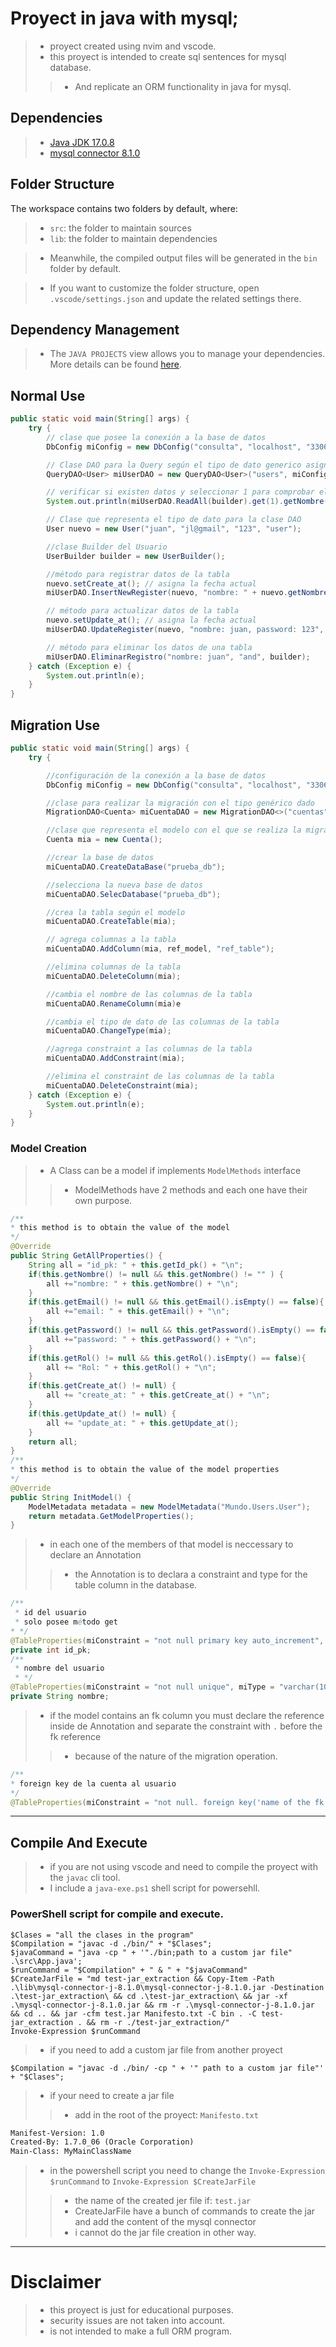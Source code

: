 # Proyect in java with mysql;

>- proyect created using nvim and vscode.
>- this proyect is intended to create sql sentences for mysql database.
>>- And replicate an ORM functionality in java for mysql.

## Dependencies

>- [Java JDK 17.0.8](https://www.oracle.com/java/technologies/javase/jdk17-archive-downloads.html)
>- [mysql connector 8.1.0](https://dev.mysql.com/downloads/connector/j/)

## Folder Structure

The workspace contains two folders by default, where:

>- `src`: the folder to maintain sources
>- `lib`: the folder to maintain dependencies

>- Meanwhile, the compiled output files will be generated in the `bin` folder by default.

>- If you want to customize the folder structure, open `.vscode/settings.json` and update the related settings there.

## Dependency Management

>- The `JAVA PROJECTS` view allows you to manage your dependencies. More details can be found [here](https://github.com/microsoft/vscode-java-dependency#manage-dependencies).

## Normal Use
```java
public static void main(String[] args) {
    try {
        // clase que posee la conexión a la base de datos
        DbConfig miConfig = new DbConfig("consulta", "localhost", "3306", "test_user", "5x5W12");

        // Clase DAO para la Query según el tipo de dato generico asignado
        QueryDAO<User> miUserDAO = new QueryDAO<User>("users", miConfig);

        // verificar si existen datos y seleccionar 1 para comprobar el nombre
        System.out.println(miUserDAO.ReadAll(builder).get(1).getNombre());

        // Clase que representa el tipo de dato para la clase DAO
        User nuevo = new User("juan", "jl@gmail", "123", "user");

        //clase Builder del Usuario 
        UserBuilder builder = new UserBuilder();

        //método para registrar datos de la tabla
        nuevo.setCreate_at(); // asigna la fecha actual
        miUserDAO.InsertNewRegister(nuevo, "nombre: " + nuevo.getNombre(), "and", builder);

        // método para actualizar datos de la tabla
        nuevo.setUpdate_at(); // asigna la fecha actual
        miUserDAO.UpdateRegister(nuevo, "nombre: juan, password: 123", "or", builder);

        // método para eliminar los datos de una tabla
        miUserDAO.EliminarRegistro("nombre: juan", "and", builder);
    } catch (Exception e) {
        System.out.println(e);
    }
}
```

## Migration Use

```java
public static void main(String[] args) {
    try {

        //configuración de la conexión a la base de datos 
        DbConfig miConfig = new DbConfig("consulta", "localhost", "3306", "test_user", "5x5W12");

        //clase para realizar la migración con el tipo genérico dado
        MigrationDAO<Cuenta> miCuentaDAO = new MigrationDAO<>("cuentas", miConfig);

        //clase que representa el modelo con el que se realiza la migración
        Cuenta mia = new Cuenta();

        //crear la base de datos
        miCuentaDAO.CreateDataBase("prueba_db");

        //selecciona la nueva base de datos
        miCuentaDAO.SelecDatabase("prueba_db");

        //crea la tabla según el modelo
        miCuentaDAO.CreateTable(mia);

        // agrega columnas a la tabla
        miCuentaDAO.AddColumn(mia, ref_model, "ref_table");

        //elimina columnas de la tabla
        miCuentaDAO.DeleteColumn(mia);

        //cambia el nombre de las columnas de la tabla
        miCuentaDAO.RenameColumn(mia)e

        //cambia el tipo de dato de las columnas de la tabla
        miCuentaDAO.ChangeType(mia);

        //agrega constraint a las columnas de la tabla
        miCuentaDAO.AddConstraint(mia);

        //elimina el constraint de las columnas de la tabla
        miCuentaDAO.DeleteConstraint(mia);
    } catch (Exception e) {
        System.out.println(e);
    }
}
```
### Model Creation
>- A Class can be a model if implements `ModelMethods` interface
>>- ModelMethods have 2 methods and each one have their own purpose.
```java
/**
* this method is to obtain the value of the model
*/
@Override
public String GetAllProperties() {
    String all = "id_pk: " + this.getId_pk() + "\n";
    if(this.getNombre() != null && this.getNombre() != "" ) {
        all +="nombre: " + this.getNombre() + "\n";
    }
    if(this.getEmail() != null && this.getEmail().isEmpty() == false){
        all +="email: " + this.getEmail() + "\n";
    }
    if(this.getPassword() != null && this.getPassword().isEmpty() == false){
        all +="password: " + this.getPassword() + "\n";
    }
    if(this.getRol() != null && this.getRol().isEmpty() == false){
        all += "Rol: " + this.getRol() + "\n";
    }
    if(this.getCreate_at() != null) {
        all += "create_at: " + this.getCreate_at() + "\n";
    }
    if(this.getUpdate_at() != null) {
        all += "update_at: " + this.getUpdate_at();
    }
    return all;
}
/**
* this method is to obtain the value of the model properties
*/
@Override
public String InitModel() {
    ModelMetadata metadata = new ModelMetadata("Mundo.Users.User");
    return metadata.GetModelProperties();
}
```
>- in each one of the members of that model is neccessary to declare an Annotation
>>- the Annotation is to declara a constraint and type for the table column in the database.
```java
/**
 * id del usuario
 * solo posee método get
* */
@TableProperties(miConstraint = "not null primary key auto_increment", miType = "int")
private int id_pk;   
/**
 * nombre del usuario
 * */
@TableProperties(miConstraint = "not null unique", miType = "varchar(100)")
private String nombre;
```
>- if the model contains an fk column you must declare the reference inside de Annotation and separate the constraint with `.` before the fk reference
>>- because of the nature of the migration operation.
```java
/**
* foreign key de la cuenta al usuario
*/
@TableProperties(miConstraint = "not null. foreign key('name of the fk') references `name of the table`(name of the pk) on delete cascade on update cascade", miType = "int")

```
---------

## Compile And Execute
>- if you are not using vscode and need to compile the proyect with the `javac` cli tool.
>- I include a `java-exe.ps1` shell script for powersehll.

### PowerShell script for compile and execute.

```shell
$Clases = "all the clases in the program"
$Compilation = "javac -d ./bin/" + "$Clases";
$javaCommand = "java -cp " + '"./bin;path to a custom jar file" .\src\App.java';
$runCommand = "$Compilation" + " & " + "$javaCommand"
$CreateJarFile = "md test-jar_extraction && Copy-Item -Path .\lib\mysql-connector-j-8.1.0\mysql-connector-j-8.1.0.jar -Destination .\test-jar_extraction\ && cd .\test-jar_extraction\ && jar -xf .\mysql-connector-j-8.1.0.jar && rm -r .\mysql-connector-j-8.1.0.jar && cd .. && jar -cfm test.jar Manifesto.txt -C bin . -C test-jar_extraction . && rm -r ./test-jar_extraction/"
Invoke-Expression $runCommand
```
>- if you need to add a custom jar file from another proyect
```shell
$Compilation = "javac -d ./bin/ -cp " + '" path to a custom jar file"' + "$Clases";
```
>- if your need to create a jar file
>>- add in the root of the proyect: `Manifesto.txt`
```txt
Manifest-Version: 1.0
Created-By: 1.7.0_06 (Oracle Corporation)
Main-Class: MyMainClassName
```
>- in the powershell script you need to change the `Invoke-Expression $runCommand` to `Invoke-Expression $CreateJarFile`
>>- the name of the created jer file if: `test.jar`
>>- CreateJarFile have a bunch of commands to create the jar and add the content of the mysql connector 
>>- i cannot do the jar file creation in other way.

--------

# Disclaimer
>- this proyect is just for educational purposes.
>- security issues are not taken into account.
>- is not intended to make a full ORM program.
